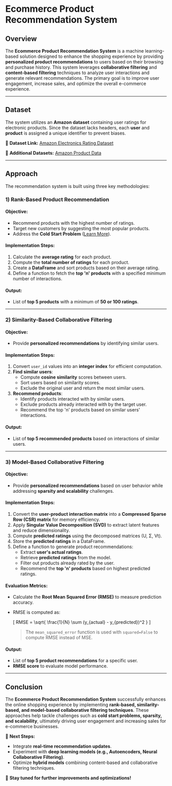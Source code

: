 
# Ecommerce Product Recommendation System

## Overview
The **Ecommerce Product Recommendation System** is a machine learning-based solution designed to enhance the shopping experience by providing **personalized product recommendations** to users based on their browsing and purchase history. This system leverages **collaborative filtering** and **content-based filtering** techniques to analyze user interactions and generate relevant recommendations. The primary goal is to improve user engagement, increase sales, and optimize the overall e-commerce experience.

---

## Dataset
The system utilizes an **Amazon dataset** containing user ratings for electronic products. Since the dataset lacks headers, each **user** and **product** is assigned a unique identifier to prevent biases.

🔗 **Dataset Link:** [Amazon Electronics Rating Dataset](https://www.kaggle.com/datasets/vibivij/amazon-electronics-rating-datasetrecommendation/download?datasetVersionNumber=1)

🔗 **Additional Datasets:** [Amazon Product Data](https://jmcauley.ucsd.edu/data/amazon/)

---

## Approach
The recommendation system is built using three key methodologies:

### **1) Rank-Based Product Recommendation**
#### **Objective:**
- Recommend products with the highest number of ratings.
- Target new customers by suggesting the most popular products.
- Address the **Cold Start Problem** ([Learn More](https://github.com/Vaibhav67979/Ecommerce-product-recommendation-system/blob/18d7fb2b8feafd117f7c3f9f859255c2e28cfbe4/ColdStartProblem.md)).

#### **Implementation Steps:**
1. Calculate the **average rating** for each product.
2. Compute the **total number of ratings** for each product.
3. Create a **DataFrame** and sort products based on their average rating.
4. Define a function to fetch the **top 'n' products** with a specified minimum number of interactions.

#### **Output:**
- List of **top 5 products** with a minimum of **50 or 100 ratings**.

---

### **2) Similarity-Based Collaborative Filtering**
#### **Objective:**
- Provide **personalized recommendations** by identifying similar users.

#### **Implementation Steps:**
1. Convert `user_id` values into an **integer index** for efficient computation.
2. **Find similar users**:
   - Compute **cosine similarity** scores between users.
   - Sort users based on similarity scores.
   - Exclude the original user and return the most similar users.
3. **Recommend products**:
   - Identify products interacted with by similar users.
   - Exclude products already interacted with by the target user.
   - Recommend the top 'n' products based on similar users' interactions.

#### **Output:**
- List of **top 5 recommended products** based on interactions of similar users.

---

### **3) Model-Based Collaborative Filtering**
#### **Objective:**
- Provide **personalized recommendations** based on user behavior while addressing **sparsity and scalability** challenges.

#### **Implementation Steps:**
1. Convert the **user-product interaction matrix** into a **Compressed Sparse Row (CSR) matrix** for memory efficiency.
2. Apply **Singular Value Decomposition (SVD)** to extract latent features and reduce dimensionality.
3. Compute **predicted ratings** using the decomposed matrices (U, Σ, Vt).
4. Store the **predicted ratings** in a DataFrame.
5. Define a function to generate product recommendations:
   - Extract **user's actual ratings**.
   - Retrieve **predicted ratings** from the model.
   - Filter out products already rated by the user.
   - Recommend the **top 'n' products** based on highest predicted ratings.

#### **Evaluation Metrics:**
- Calculate the **Root Mean Squared Error (RMSE)** to measure prediction accuracy.
- RMSE is computed as:
  
  \[ RMSE = \sqrt{ \frac{1}{N} \sum (y_{actual} - y_{predicted})^2 } \]

  > The `mean_squared_error` function is used with `squared=False` to compute RMSE instead of MSE.

#### **Output:**
- List of **top 5 product recommendations** for a specific user.
- **RMSE score** to evaluate model performance.

---

## Conclusion
The **Ecommerce Product Recommendation System** successfully enhances the online shopping experience by implementing **rank-based, similarity-based, and model-based collaborative filtering techniques**. These approaches help tackle challenges such as **cold start problems, sparsity, and scalability**, ultimately driving user engagement and increasing sales for e-commerce businesses.

🚀 **Next Steps:**
- Integrate **real-time recommendation updates**.
- Experiment with **deep learning models (e.g., Autoencoders, Neural Collaborative Filtering)**.
- Optimize **hybrid models** combining content-based and collaborative filtering techniques.

📌 **Stay tuned for further improvements and optimizations!**

